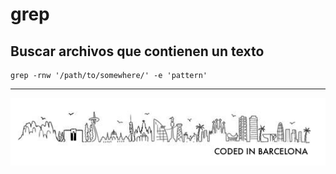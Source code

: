 # grep

## Buscar archivos que contienen un texto

```code
grep -rnw '/path/to/somewhere/' -e 'pattern'
```

---
<!-- Pit i Collons -->
![Coded In Barcelona](https://raw.githubusercontent.com/leguim-repo/leguim-repo/master/img/currentfooter.png)

